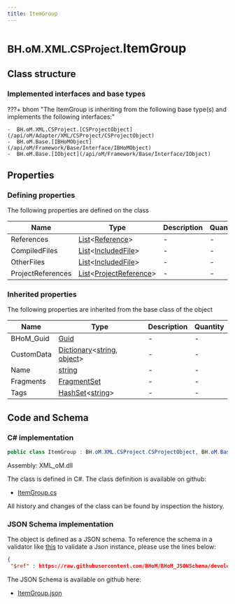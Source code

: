 ```yaml
---
title: ItemGroup
---
```


# <small>BH.oM.XML.CSProject.</small>**ItemGroup**



## Class structure

### Implemented interfaces and base types

???+ bhom "The ItemGroup is inheriting from the following base type(s) and implements the following interfaces:"

    -  BH.oM.XML.CSProject.[CSProjectObject](/api/oM/Adapter/XML/CSProject/CSProjectObject)
    -  BH.oM.Base.[IBHoMObject](/api/oM/Framework/Base/Interface/IBHoMObject)
    -  BH.oM.Base.[IObject](/api/oM/Framework/Base/Interface/IObject)


## Properties



### Defining properties

The following properties are defined on the class

| Name             | Type             | Description      | Quantity         |
|------------------|------------------|------------------|------------------|
| References | [List](https://learn.microsoft.com/en-us/dotnet/api/System.Collections.Generic.List-1?view=netstandard-2.0)&lt;[Reference](/api/oM/Adapter/XML/CSProject/ItemGroup/Reference)&gt; | - | - |
| CompiledFiles | [List](https://learn.microsoft.com/en-us/dotnet/api/System.Collections.Generic.List-1?view=netstandard-2.0)&lt;[IncludedFile](/api/oM/Adapter/XML/CSProject/ItemGroup/IncludedFile)&gt; | - | - |
| OtherFiles | [List](https://learn.microsoft.com/en-us/dotnet/api/System.Collections.Generic.List-1?view=netstandard-2.0)&lt;[IncludedFile](/api/oM/Adapter/XML/CSProject/ItemGroup/IncludedFile)&gt; | - | - |
| ProjectReferences | [List](https://learn.microsoft.com/en-us/dotnet/api/System.Collections.Generic.List-1?view=netstandard-2.0)&lt;[ProjectReference](/api/oM/Adapter/XML/CSProject/ItemGroup/ProjectReference)&gt; | - | - |


### Inherited properties
The following properties are inherited from the base class of the object

| Name             | Type             | Description      | Quantity         |
|------------------|------------------|------------------|------------------|
| BHoM_Guid | [Guid](https://learn.microsoft.com/en-us/dotnet/api/System.Guid?view=netstandard-2.0) | - | - |
| CustomData | [Dictionary](https://learn.microsoft.com/en-us/dotnet/api/System.Collections.Generic.Dictionary-2?view=netstandard-2.0)&lt;[string](https://learn.microsoft.com/en-us/dotnet/api/System.String?view=netstandard-2.0), [object](https://learn.microsoft.com/en-us/dotnet/api/System.Object?view=netstandard-2.0)&gt; | - | - |
| Name | [string](https://learn.microsoft.com/en-us/dotnet/api/System.String?view=netstandard-2.0) | - | - |
| Fragments | [FragmentSet](/api/oM/Framework/Base/FragmentSet) | - | - |
| Tags | [HashSet](https://learn.microsoft.com/en-us/dotnet/api/System.Collections.Generic.HashSet-1?view=netstandard-2.0)&lt;[string](https://learn.microsoft.com/en-us/dotnet/api/System.String?view=netstandard-2.0)&gt; | - | - |


## Code and Schema

### C# implementation

``` C# title="C#"
public class ItemGroup : BH.oM.XML.CSProject.CSProjectObject, BH.oM.Base.IBHoMObject, BH.oM.Base.IObject
```

Assembly: XML_oM.dll

The class is defined in C#. The class definition is available on github:

- [ItemGroup.cs](https://github.com/BHoM/XML_Toolkit/blob/develop/XML_oM/CSProject\ItemGroup\ItemGroup.cs)

All history and changes of the class can be found by inspection the history.
### JSON Schema implementation

The object is defined as a JSON schema. To reference the schema in a validator like [this](https://www.jsonschemavalidator.net/) to validate a Json instance, please use the lines below:

``` json title="JSON Schema"
{
 "$ref" : https://raw.githubusercontent.com/BHoM/BHoM_JSONSchema/develop/XML_oM/CSProject/ItemGroup.json}
```

The JSON Schema is available on github here:

- [ItemGroup.json](https://github.com/BHoM/BHoM_JSONSchema/blob/develop/XML_oM/CSProject/ItemGroup.json)
